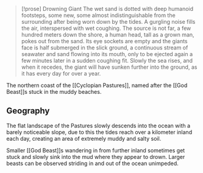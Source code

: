 
> [!prose] Drowning Giant
> The wet sand is dotted with deep humanoid footsteps, some new, some almost indistinguishable from the surrounding after being worn down by the tides. A gurgling noise fills the air, interspersed with wet coughing. The source is not far, a few hundred meters down the shore, a human head, tall as a grown man, pokes out from the sand. Its eye sockets are empty and the giants face is half submerged in the slick ground, a continuous stream of seawater and sand flowing into its mouth, only to be ejected again a few minutes later in a sudden coughing fit. Slowly the sea rises, and when it recedes, the giant will have sunken further into the ground, as it has every day for over a year.


The northern coast of the [[Cyclopian Pastures]], named after the [[God Beast]]s stuck in the muddy beaches.

## Geography
The flat landscape of the Pastures slowly descends into the ocean with a barely noticeable slope, due to this the tides reach over a kilometer inland each day, creating an area of extremely muddy and salty soil.

Smaller [[God Beast]]s wandering in from further inland sometimes get stuck and slowly sink into the mud where they appear to drown. Larger beasts can be observed striding in and out of the ocean unimpeded.